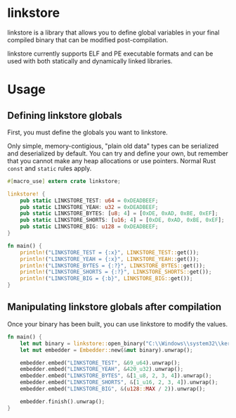 # linkstore

linkstore is a library that allows you to define global variables in your final compiled binary that can be modified post-compilation.

linkstore currently supports ELF and PE executable formats and can be used with both statically and dynamically linked libraries.

# Usage

## Defining linkstore globals

First, you must define the globals you want to linkstore.

Only simple, memory-contigious, "plain old data" types can be serialized and deserialized by default. You can try and define your own, but remember that you cannot make any heap allocations or use pointers. Normal Rust `const` and `static` rules apply.

```rust
#[macro_use] extern crate linkstore;

linkstore! {
    pub static LINKSTORE_TEST: u64 = 0xDEADBEEF;
    pub static LINKSTORE_YEAH: u32 = 0xDEADBEEF;
    pub static LINKSTORE_BYTES: [u8; 4] = [0xDE, 0xAD, 0xBE, 0xEF];
    pub static LINKSTORE_SHORTS: [u16; 4] = [0xDE, 0xAD, 0xBE, 0xEF];
    pub static LINKSTORE_BIG: u128 = 0xDEADBEEF;
}

fn main() {
    println!("LINKSTORE_TEST = {:x}", LINKSTORE_TEST::get());
    println!("LINKSTORE_YEAH = {:x}", LINKSTORE_YEAH::get());
    println!("LINKSTORE_BYTES = {:?}", LINKSTORE_BYTES::get());
    println!("LINKSTORE_SHORTS = {:?}", LINKSTORE_SHORTS::get());
    println!("LINKSTORE_BIG = {:b}", LINKSTORE_BIG::get());
}
```

## Manipulating linkstore globals after compilation

Once your binary has been built, you can use linkstore to modify the values.

```rust
fn main() {
    let mut binary = linkstore::open_binary("C:\\Windows\\system32\\kernel32.dll").unwrap();
    let mut embedder = Embedder::new(&mut binary).unwrap();

    embedder.embed("LINKSTORE_TEST", &69_u64).unwrap();
    embedder.embed("LINKSTORE_YEAH", &420_u32).unwrap();
    embedder.embed("LINKSTORE_BYTES", &[1_u8, 2, 3, 4]).unwrap();
    embedder.embed("LINKSTORE_SHORTS", &[1_u16, 2, 3, 4]).unwrap();
    embedder.embed("LINKSTORE_BIG", &(u128::MAX / 2)).unwrap();

    embedder.finish().unwrap();
}
```